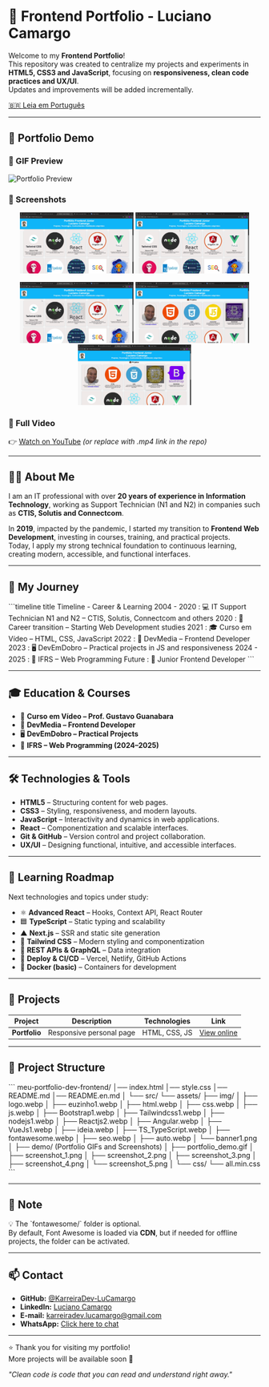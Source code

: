 # 🚀 Frontend Portfolio - Luciano Camargo

Welcome to my **Frontend Portfolio**!  
This repository was created to centralize my projects and experiments in **HTML5, CSS3 and JavaScript**, focusing on **responsiveness, clean code practices and UX/UI**.  
Updates and improvements will be added incrementally.

[🇧🇷 Leia em Português](./README.md)

---

## 🎥 Portfolio Demo

### 🔹 GIF Preview
![Portfolio Preview](./src/assets/demo/portfolio_demo.gif)

### 🔹 Screenshots
<p align="center">
  <img src="./src/assets/demo/screenshot_1.png" width="45%">
  <img src="./src/assets/demo/screenshot_2.png" width="45%">
</p>
<p align="center">
  <img src="./src/assets/demo/screenshot_3.png" width="45%">
  <img src="./src/assets/demo/screenshot_4.png" width="45%">
  <img src="./src/assets/demo/screenshot_5.png" width="45%">
</p>

### 🔹 Full Video
👉 [Watch on YouTube](https://www.youtube.com/watch?v=aUmksP8TmUg) *(or replace with .mp4 link in the repo)*

---

## 🧑‍💻 About Me
I am an IT professional with over **20 years of experience in Information Technology**, working as Support Technician (N1 and N2) in companies such as **CTIS, Solutis and Connectcom**.

In **2019**, impacted by the pandemic, I started my transition to **Frontend Web Development**, investing in courses, training, and practical projects.  
Today, I apply my strong technical foundation to continuous learning, creating modern, accessible, and functional interfaces.

---

## 🌱 My Journey

\`\`\`timeline
title Timeline - Career & Learning
2004 - 2020 : 💻 IT Support Technician N1 and N2 – CTIS, Solutis, Connectcom and others
2020 : 🔄 Career transition – Starting Web Development studies
2021 : 🎓 Curso em Vídeo – HTML, CSS, JavaScript
2022 : 📘 DevMedia – Frontend Developer
2023 : 🖥️ DevEmDobro – Practical projects in JS and responsiveness
2024 - 2025 : 🏫 IFRS – Web Programming
Future : 🚀 Junior Frontend Developer
\`\`\`

---

## 🎓 Education & Courses
- 🎥 **Curso em Vídeo – Prof. Gustavo Guanabara**
- 📘 **DevMedia – Frontend Developer**
- 🖥️ **DevEmDobro – Practical Projects**
- 🏫 **IFRS – Web Programming (2024–2025)**

---

## 🛠️ Technologies & Tools
- **HTML5** – Structuring content for web pages.  
- **CSS3** – Styling, responsiveness, and modern layouts.  
- **JavaScript** – Interactivity and dynamics in web applications.  
- **React** – Componentization and scalable interfaces.  
- **Git & GitHub** – Version control and project collaboration.  
- **UX/UI** – Designing functional, intuitive, and accessible interfaces.  

---

## 📍 Learning Roadmap
Next technologies and topics under study:
- ⚛️ **Advanced React** – Hooks, Context API, React Router
- 🟦 **TypeScript** – Static typing and scalability
- ▲ **Next.js** – SSR and static site generation
- 🎨 **Tailwind CSS** – Modern styling and componentization
- 🔌 **REST APIs & GraphQL** – Data integration
- 🚀 **Deploy & CI/CD** – Vercel, Netlify, GitHub Actions
- 🐳 **Docker (basic)** – Containers for development

---

## 📂 Projects

| Project     | Description                | Technologies | Link        |
|-------------|----------------------------|--------------|-------------|
| **Portfolio** | Responsive personal page | HTML, CSS, JS | [View online](https://karreiradev-lucamargo.github.io/meu-portfolio-dev-frontend/) |

---

## 📁 Project Structure
\`\`\`
meu-portfolio-dev-frontend/
│── index.html
│── style.css
│── README.md
│── README.en.md
│
└── src/
    └── assets/
        ├── img/
        │   ├── logo.webp
        │   ├── euzinho1.webp
        │   ├── html.webp
        │   ├── css.webp
        │   ├── js.webp
        │   ├── Bootstrap1.webp
        │   ├── Tailwindcss1.webp
        │   ├── nodejs1.webp
        │   ├── Reactjs2.webp
        │   ├── Angular.webp
        │   ├── VueJs1.webp
        │   ├── ideia.webp
        │   ├── TS_TypeScript.webp
        │   ├── fontawesome.webp
        │   ├── seo.webp
        │   ├── auto.webp
        │   └── banner1.png
        │
        ├── demo/ (Portfolio GIFs and Screenshots)
        │   ├── portfolio_demo.gif
        │   ├── screenshot_1.png
        │   ├── screenshot_2.png
        │   ├── screenshot_3.png
        │   ├── screenshot_4.png
        │   └── screenshot_5.png
        │
        └── css/
            └── all.min.css
\`\`\`

---

## 📌 Note
💡 The \`fontawesome/\` folder is optional.  
By default, Font Awesome is loaded via **CDN**, but if needed for offline projects, the folder can be activated.

---

## 📫 Contact
- **GitHub:** [@KarreiraDev-LuCamargo](https://github.com/KarreiraDev-LuCamargo)  
- **LinkedIn:** [Luciano Camargo](https://www.linkedin.com/in/dev-lucianocamargo)  
- **E-mail:** karreiradev.lucamargo@gmail.com  
- **WhatsApp:** [Click here to chat](https://wa.me/5561999999999)  

---

⭐ Thank you for visiting my portfolio!  
More projects will be available soon 🚀  

_"Clean code is code that you can read and understand right away."_

